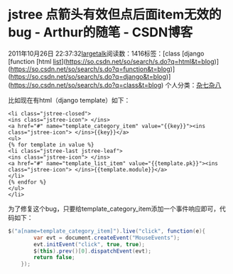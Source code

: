 # jstree 点箭头有效但点后面item无效的bug - Arthur的随笔 - CSDN博客
2011年10月26日 22:37:32[largetalk](https://me.csdn.net/largetalk)阅读数：1416标签：[class																[django																[function																[html																[list](https://so.csdn.net/so/search/s.do?q=list&t=blog)](https://so.csdn.net/so/search/s.do?q=html&t=blog)](https://so.csdn.net/so/search/s.do?q=function&t=blog)](https://so.csdn.net/so/search/s.do?q=django&t=blog)](https://so.csdn.net/so/search/s.do?q=class&t=blog)
个人分类：[杂七杂八](https://blog.csdn.net/largetalk/article/category/823511)
                
比如现在有html（django template）如下：
```
<li class="jstree-closed">
<ins class="jstree-icon"> </ins>
<a href="#" name="template_category_item" value="{{key}}"><ins class="jstree-icon"> </ins>{{key}}</a>
<ul>
{% for template in value %}
<li class="jstree-last jstree-leaf">
<ins class="jstree-icon"> </ins>
<a href="#" name="template_list_item" value="{{template.pk}}"><ins class="jstree-icon"> </ins>{{template.module}}</a>
</li>
{% endfor %}
</ul>
</li>
```
为了修复这个bug，只要给template_category_item添加一个事件响应即可，代码如下：
```java
$("a[name=template_category_item]").live("click", function(e){
        var evt = document.createEvent("MouseEvents");
        evt.initEvent("click", true, true);
        $(this).prev()[0].dispatchEvent(evt);
        return false;
    });
```

